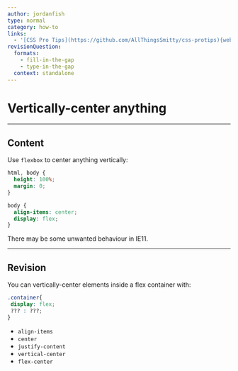 ```yaml
---
author: jordanfish
type: normal
category: how-to
links:
  - '[CSS Pro Tips](https://github.com/AllThingsSmitty/css-protips){website}'
revisionQuestion:
  formats:
    - fill-in-the-gap
    - type-in-the-gap
  context: standalone
---
```


# Vertically-center anything


---

## Content

Use `flexbox` to center anything vertically:

```css
html, body {
  height: 100%;
  margin: 0;
}

body {
  align-items: center;
  display: flex;
}
```

There may be some unwanted behaviour in IE11.


---

## Revision

You can vertically-center elements inside a flex container with:

```css
.container{
 display: flex;
 ??? : ???;
}
```

- `align-items`
- `center`
- `justify-content`
- `vertical-center`
- `flex-center`
